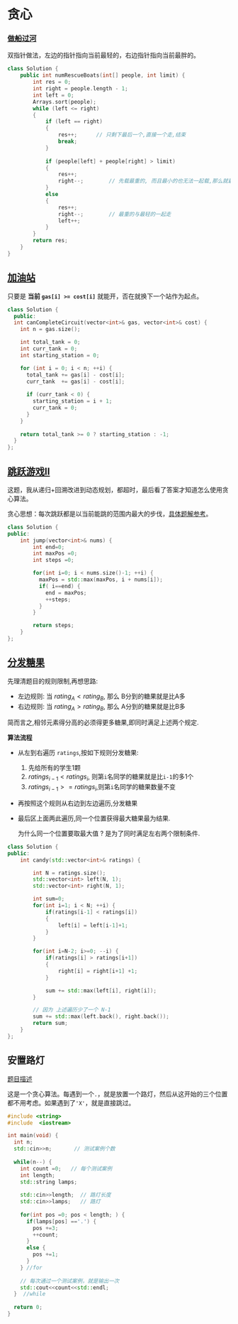 # 贪心 

### [做船过河](https://leetcode-cn.com/problems/boats-to-save-people/)

双指针做法，左边的指针指向当前最轻的，右边指针指向当前最胖的。

```cpp
class Solution {
    public int numRescueBoats(int[] people, int limit) {
        int res = 0;
        int right = people.length - 1;
        int left = 0;
        Arrays.sort(people);
        while (left <= right) 
        {
            if (left == right) 
            {
                res++;      // 只剩下最后一个,直接一个走,结束
                break;
            }
            
            if (people[left] + people[right] > limit) 
            {
                res++;
                right--;        // 先载最重的, 而且最小的也无法一起载,那么就最重的单独走
            }
            else 
            {
                res++;
                right--;        // 最重的与最轻的一起走
                left++;
            }
        }
        return res;
    }
}
```

## [加油站](https://leetcode-cn.com/problems/gas-station/)
只要是 **当前 `gas[i] >= cost[i]`** 就能开，否在就换下一个站作为起点。

```cpp
class Solution {
  public:
  int canCompleteCircuit(vector<int>& gas, vector<int>& cost) {
    int n = gas.size();

    int total_tank = 0;
    int curr_tank = 0;
    int starting_station = 0;

    for (int i = 0; i < n; ++i) {
      total_tank += gas[i] - cost[i];
      curr_tank  += gas[i] - cost[i];
    
      if (curr_tank < 0) {
        starting_station = i + 1;
        curr_tank = 0;
      }
    }
    
    return total_tank >= 0 ? starting_station : -1;
  }
};
```

## [跳跃游戏II](https://leetcode-cn.com/problems/jump-game-ii/)
这题，我从递归+回溯改进到动态规划，都超时，最后看了答案才知道怎么使用贪心算法。

贪心思想：每次跳跃都是以当前能跳的范围内最大的步伐，[具体题解参考](https://leetcode-cn.com/problems/jump-game-ii/solution/tiao-yue-you-xi-ii-by-leetcode-solution/)。
```cpp
class Solution {
public:
    int jump(vector<int>& nums) {
        int end=0; 
        int maxPos =0; 
        int steps =0; 

        for(int i=0; i < nums.size()-1; ++i) { 
          maxPos = std::max(maxPos, i + nums[i]);
          if( i==end) { 
            end = maxPos;
            ++steps;
          }
        }

        return steps;
    }
};
```

## [分发糖果](https://leetcode-cn.com/problems/candy/)
先理清题目的规则限制,再想思路:
+ 左边规则: 当 $rating_A < rating_B$, 那么 B分到的糖果就是比A多 
+ 右边规则: 当 $rating_A > rating_B$, 那么 A分到的糖果就是比B多

简而言之,相邻元素得分高的必须得更多糖果,即同时满足上述两个规定.

**算法流程**

+ 从左到右遍历 `ratings`,按如下规则分发糖果:
  1.  先给所有的学生1颗
  2.  $ratings_{i-1} < ratings_i$, 则第`i`名同学的糖果就是比`i-1`的多1个
  3.  $ratings_{i-1} >= ratings_i$,则第`i`名同学的糖果数量不变
+ 再按照这个规则从右边到左边遍历,分发糖果
+ 最后区上面两此遍历,同一个位置获得最大糖果最为结果.
  
    为什么同一个位置要取最大值 ? 是为了同时满足左右两个限制条件.
```cpp
class Solution {
public:
    int candy(std::vector<int>& ratings) {

        int N = ratings.size();
        std::vector<int> left(N, 1);
        std::vector<int> right(N, 1);

        int sum=0;
        for(int i=1; i < N; ++i) { 
            if(ratings[i-1] < ratings[i]) 
            { 
                left[i] = left[i-1]+1;
            }
        }

        for(int i=N-2; i>=0; --i) {
            if(ratings[i] > ratings[i+1]) 
            {
                right[i] = right[i+1] +1;
            }

            sum += std::max(left[i], right[i]);
        }

        // 因为 上述遍历少了一个 N-1
        sum += std::max(left.back(), right.back());
        return sum;
    }
};
```
## 安置路灯
[题目描述](https://www.nowcoder.com/practice/3a3577b9d3294fb7845b96a9cd2e099c?tpId=98&tqId=32826&tPage=1&rp=1&ru=/ta/2019test&qru=/ta/2019test/question-ranking)  

这是一个贪心算法。每遇到一个`.`，就是放置一个路灯，然后从这开始的三个位置都不用考虑。如果遇到了`'X'`，就是直接跳过。

```cpp
#include <string>
#include  <iostream>

int main(void) {  
  int n;
  std::cin>>n;       // 测试案例个数
  
  while(n--) {  
    int count =0;   // 每个测试案例
    int length; 
    std::string lamps;
    
    std::cin>>length;  // 路灯长度
    std::cin>>lamps;   // 路灯
    
    for(int pos =0; pos < length; ) {  
      if(lamps[pos] =='.') { 
        pos +=3;
        ++count;
      }
      else {  
        pos +=1;
      } 
    } //for
    
    // 每次通过一个测试案例，就是输出一次
    std::cout<<count<<std::endl;
  }  //while
 
  return 0; 
}
```


